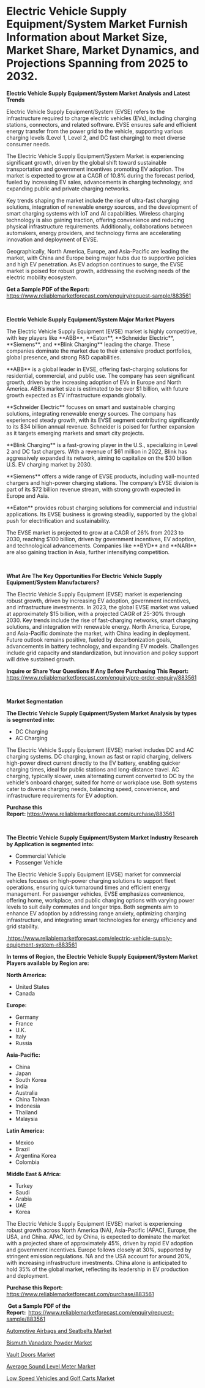 <p><h1>Electric Vehicle Supply Equipment/System Market Furnish Information about Market Size, Market Share, Market Dynamics, and Projections Spanning from 2025 to 2032.</h1></p><p><strong>Electric Vehicle Supply Equipment/System Market Analysis and Latest Trends</strong></p>
<p><p>Electric Vehicle Supply Equipment/System (EVSE) refers to the infrastructure required to charge electric vehicles (EVs), including charging stations, connectors, and related software. EVSE ensures safe and efficient energy transfer from the power grid to the vehicle, supporting various charging levels (Level 1, Level 2, and DC fast charging) to meet diverse consumer needs.</p><p>The Electric Vehicle Supply Equipment/System Market is experiencing significant growth, driven by the global shift toward sustainable transportation and government incentives promoting EV adoption. The market is expected to grow at a CAGR of 10.8% during the forecast period, fueled by increasing EV sales, advancements in charging technology, and expanding public and private charging networks.</p><p>Key trends shaping the market include the rise of ultra-fast charging solutions, integration of renewable energy sources, and the development of smart charging systems with IoT and AI capabilities. Wireless charging technology is also gaining traction, offering convenience and reducing physical infrastructure requirements. Additionally, collaborations between automakers, energy providers, and technology firms are accelerating innovation and deployment of EVSE.</p><p>Geographically, North America, Europe, and Asia-Pacific are leading the market, with China and Europe being major hubs due to supportive policies and high EV penetration. As EV adoption continues to surge, the EVSE market is poised for robust growth, addressing the evolving needs of the electric mobility ecosystem.</p></p>
<p><strong>Get a Sample PDF of the Report:&nbsp;</strong> <a href="https://www.reliablemarketforecast.com/enquiry/request-sample/883561?utm_campaign=1875&utm_medium=2&utm_source=Github&utm_content=ia&utm_term=23012025&utm_id=electric-vehicle-supply-equipmentsystem">https://www.reliablemarketforecast.com/enquiry/request-sample/883561</a></p>
<p>&nbsp;</p>
<p><strong>Electric Vehicle Supply Equipment/System Major Market Players</strong></p>
<p><p>The Electric Vehicle Supply Equipment (EVSE) market is highly competitive, with key players like **ABB**, **Eaton**, **Schneider Electric**, **Siemens**, and **Blink Charging** leading the charge. These companies dominate the market due to their extensive product portfolios, global presence, and strong R&D capabilities.</p><p>**ABB** is a global leader in EVSE, offering fast-charging solutions for residential, commercial, and public use. The company has seen significant growth, driven by the increasing adoption of EVs in Europe and North America. ABB’s market size is estimated to be over $1 billion, with future growth expected as EV infrastructure expands globally.</p><p>**Schneider Electric** focuses on smart and sustainable charging solutions, integrating renewable energy sources. The company has experienced steady growth, with its EVSE segment contributing significantly to its $34 billion annual revenue. Schneider is poised for further expansion as it targets emerging markets and smart city projects.</p><p>**Blink Charging** is a fast-growing player in the U.S., specializing in Level 2 and DC fast chargers. With a revenue of $61 million in 2022, Blink has aggressively expanded its network, aiming to capitalize on the $30 billion U.S. EV charging market by 2030.</p><p>**Siemens** offers a wide range of EVSE products, including wall-mounted chargers and high-power charging stations. The company’s EVSE division is part of its $72 billion revenue stream, with strong growth expected in Europe and Asia.</p><p>**Eaton** provides robust charging solutions for commercial and industrial applications. Its EVSE business is growing steadily, supported by the global push for electrification and sustainability.</p><p>The EVSE market is projected to grow at a CAGR of 26% from 2023 to 2030, reaching $100 billion, driven by government incentives, EV adoption, and technological advancements. Companies like **BYD** and **NARI** are also gaining traction in Asia, further intensifying competition.</p></p>
<p>&nbsp;</p>
<p><strong>What Are The Key Opportunities For Electric Vehicle Supply Equipment/System Manufacturers?</strong></p>
<p><p>The Electric Vehicle Supply Equipment (EVSE) market is experiencing robust growth, driven by increasing EV adoption, government incentives, and infrastructure investments. In 2023, the global EVSE market was valued at approximately $15 billion, with a projected CAGR of 25-30% through 2030. Key trends include the rise of fast-charging networks, smart charging solutions, and integration with renewable energy. North America, Europe, and Asia-Pacific dominate the market, with China leading in deployment. Future outlook remains positive, fueled by decarbonization goals, advancements in battery technology, and expanding EV models. Challenges include grid capacity and standardization, but innovation and policy support will drive sustained growth.</p></p>
<p><strong>Inquire or Share Your Questions If Any Before Purchasing This Report:</strong> <a href="https://www.reliablemarketforecast.com/enquiry/pre-order-enquiry/883561?utm_campaign=1875&utm_medium=2&utm_source=Github&utm_content=ia&utm_term=23012025&utm_id=electric-vehicle-supply-equipmentsystem">https://www.reliablemarketforecast.com/enquiry/pre-order-enquiry/883561</a></p>
<p>&nbsp;</p>
<p><strong>Market Segmentation</strong></p>
<p><strong>The Electric Vehicle Supply Equipment/System Market Analysis by types is segmented into:</strong></p>
<p><ul><li>DC Charging</li><li>AC Charging</li></ul></p>
<p><p>The Electric Vehicle Supply Equipment (EVSE) market includes DC and AC charging systems. DC charging, known as fast or rapid charging, delivers high-power direct current directly to the EV battery, enabling quicker charging times, ideal for public stations and long-distance travel. AC charging, typically slower, uses alternating current converted to DC by the vehicle's onboard charger, suited for home or workplace use. Both systems cater to diverse charging needs, balancing speed, convenience, and infrastructure requirements for EV adoption.</p></p>
<p><strong>Purchase this Report:&nbsp;</strong><a href="https://www.reliablemarketforecast.com/purchase/883561?utm_campaign=1875&utm_medium=2&utm_source=Github&utm_content=ia&utm_term=23012025&utm_id=electric-vehicle-supply-equipmentsystem">https://www.reliablemarketforecast.com/purchase/883561</a></p>
<p>&nbsp;</p>
<p><strong>The Electric Vehicle Supply Equipment/System Market Industry Research by Application is segmented into:</strong></p>
<p><ul><li>Commercial Vehicle</li><li>Passenger Vehicle</li></ul></p>
<p><p>The Electric Vehicle Supply Equipment (EVSE) market for commercial vehicles focuses on high-power charging solutions to support fleet operations, ensuring quick turnaround times and efficient energy management. For passenger vehicles, EVSE emphasizes convenience, offering home, workplace, and public charging options with varying power levels to suit daily commutes and longer trips. Both segments aim to enhance EV adoption by addressing range anxiety, optimizing charging infrastructure, and integrating smart technologies for energy efficiency and grid stability.</p></p>
<p><a href="https://www.reliablemarketforecast.com/electric-vehicle-supply-equipment-system-r883561?utm_campaign=1875&utm_medium=2&utm_source=Github&utm_content=ia&utm_term=23012025&utm_id=electric-vehicle-supply-equipmentsystem">&nbsp;https://www.reliablemarketforecast.com/electric-vehicle-supply-equipment-system-r883561</a></p>
<p><strong>In terms of Region, the Electric Vehicle Supply Equipment/System Market Players available by Region are:</strong></p>
<p>
    <p> <strong> North America: </strong>
        <ul>
            <li>United States</li>
            <li>Canada</li>
        </ul>
        </p> 
    <p> <strong> Europe: </strong>
        <ul>
            <li>Germany</li>
            <li>France</li>
            <li>U.K.</li>
            <li>Italy</li>
            <li>Russia</li>
        </ul>
        </p> 
    <p> <strong> Asia-Pacific: </strong>
        <ul>
            <li>China</li>
            <li>Japan</li>
            <li>South Korea</li>
            <li>India</li>
            <li>Australia</li>
            <li>China Taiwan</li>
            <li>Indonesia</li>
            <li>Thailand</li>
            <li>Malaysia</li>
        </ul>
        </p> 
    <p> <strong> Latin America: </strong>
        <ul>
            <li>Mexico</li>
            <li>Brazil</li>
            <li>Argentina Korea</li>
            <li>Colombia</li>
        </ul>
        </p> 
    <p> <strong> Middle East & Africa: </strong>
        <ul>
            <li>Turkey</li>
            <li>Saudi</li>
            <li>Arabia</li>
            <li>UAE</li>
            <li>Korea</li>
        </ul>
    </p>
    </p>
<p><p>The Electric Vehicle Supply Equipment (EVSE) market is experiencing robust growth across North America (NA), Asia-Pacific (APAC), Europe, the USA, and China. APAC, led by China, is expected to dominate the market with a projected share of approximately 45%, driven by rapid EV adoption and government incentives. Europe follows closely at 30%, supported by stringent emission regulations. NA and the USA account for around 20%, with increasing infrastructure investments. China alone is anticipated to hold 35% of the global market, reflecting its leadership in EV production and deployment.</p></p>
<p><strong>Purchase this Report: </strong><a href="https://www.reliablemarketforecast.com/purchase/883561?utm_campaign=1875&utm_medium=2&utm_source=Github&utm_content=ia&utm_term=23012025&utm_id=electric-vehicle-supply-equipmentsystem">https://www.reliablemarketforecast.com/purchase/883561</a></p>
<p>&nbsp;<strong>Get a Sample PDF of the Report:&nbsp;&nbsp;</strong><a href="https://www.reliablemarketforecast.com/enquiry/request-sample/883561?utm_campaign=1875&utm_medium=2&utm_source=Github&utm_content=ia&utm_term=23012025&utm_id=electric-vehicle-supply-equipmentsystem">https://www.reliablemarketforecast.com/enquiry/request-sample/883561</a></p>
<p><strong></strong></p>
<p><p><a href="https://github.com/gregorywiliams78/Market-Research-Report-List-1/blob/main/automotive-airbags-and-seatbelts-market.md?utm_campaign=1875&utm_medium=2&utm_source=Github&utm_content=ia&utm_term=23012025&utm_id=electric-vehicle-supply-equipmentsystem">Automotive Airbags and Seatbelts Market</a></p><p><a href="https://www.linkedin.com/pulse/market-research-report-growth-bismuth-vanadate-powder-12-cagr-dzpae?utm_campaign=1875&utm_medium=2&utm_source=Github&utm_content=ia&utm_term=23012025&utm_id=electric-vehicle-supply-equipmentsystem">Bismuth Vanadate Powder Market</a></p><p><a href="https://www.linkedin.com/pulse/comprehending-rapid-growth-global-vault-doors-market-cagr-144-nbwgf?utm_campaign=1875&utm_medium=2&utm_source=Github&utm_content=ia&utm_term=23012025&utm_id=electric-vehicle-supply-equipmentsystem">Vault Doors Market</a></p><p><a href="https://www.linkedin.com/pulse/market-outlook-average-sound-level-meter-industry-from-o4aec?utm_campaign=1875&utm_medium=2&utm_source=Github&utm_content=ia&utm_term=23012025&utm_id=electric-vehicle-supply-equipmentsystem">Average Sound Level Meter Market</a></p><p><a href="https://github.com/raffadongraffadong/Market-Research-Report-List-1/blob/main/low-speed-vehicles-and-golf-carts-market.md?utm_campaign=1875&utm_medium=2&utm_source=Github&utm_content=ia&utm_term=23012025&utm_id=electric-vehicle-supply-equipmentsystem">Low Speed Vehicles and Golf Carts Market</a></p></p>